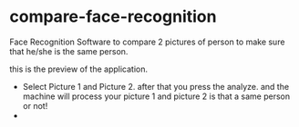 # compare-face-recognition
Face Recognition Software to compare 2 pictures of person to make sure that he/she is the same person.

this is the preview of the application.
- Select Picture 1 and Picture 2. after that you press the analyze. and the machine will process your picture 1 and picture 2 is that a same person or not!
- 
